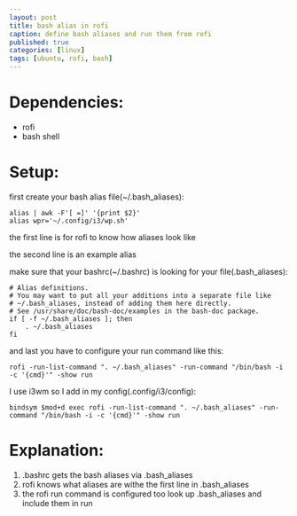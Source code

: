 ```yaml
---
layout: post
title: bash alias in rofi
caption: define bash aliases and run them from rofi
published: true
categories: [linux]
tags: [ubuntu, rofi, bash]
---
```


# Dependencies:

* rofi
* bash shell


# Setup:

first create your bash alias file\(\~/.bash\_aliases\):

    alias | awk -F'[ =]' '{print $2}'
    alias wpr='~/.config/i3/wp.sh'

the first line is for rofi to know how aliases look like

the second line is an example alias

make sure that your bashrc\(\~/.bashrc\) is looking for your file\(.bash\_aliases\):

    # Alias definitions.
    # You may want to put all your additions into a separate file like
    # ~/.bash_aliases, instead of adding them here directly.
    # See /usr/share/doc/bash-doc/examples in the bash-doc package.
    if [ -f ~/.bash_aliases ]; then
        . ~/.bash_aliases
    fi

and last you have to configure your run command like this:

    rofi -run-list-command ". ~/.bash_aliases" -run-command "/bin/bash -i -c '{cmd}'" -show run

I use i3wm so I add in my config\(.config/i3/config\):

    bindsym $mod+d exec rofi -run-list-command ". ~/.bash_aliases" -run-command "/bin/bash -i -c '{cmd}'" -show run


# Explanation:

1. .bashrc gets the bash aliases via .bash\_aliases
2. rofi knows what aliases are withe the first line in .bash\_aliases
3. the rofi run command is configured too look up .bash\_aliases and include them in run
